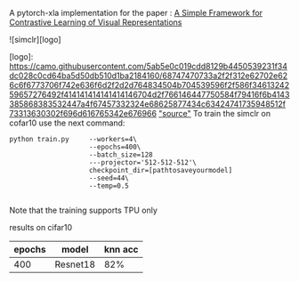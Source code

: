 A pytorch-xla implementation for the paper : [A Simple Framework for Contrastive Learning of Visual Representations](https://arxiv.org/abs/2002.05709)

![simclr][logo]

[logo]: https://camo.githubusercontent.com/5ab5e0c019cdd8129b4450539231f34dc028c0cd64ba5d50db510d1ba2184160/68747470733a2f2f312e62702e626c6f6773706f742e636f6d2f2d2d764834504b704539596f2f586f3461324259657276492f414141414141414146704d2f766146447750584f79416f6b4143385868383532447a4f67457332324e68625877434c63424741735948512f73313630302f696d616765342e676966 ["source"](https://github.com/google-research/simclr)
To train the simclr on cofar10 use the next command:

```
python train.py     --workers=4\
                    --epochs=400\
                    --batch_size=128 
                    ---projector='512-512-512'\
                    checkpoint_dir=[pathtosaveyourmodel]
                    --seed=44\
                    --temp=0.5


```

Note that the training supports TPU only

results on cifar10 

|epochs   | model      |knn acc|
|---------|------------|------ |
| 400     |   Resnet18 | 82%   |